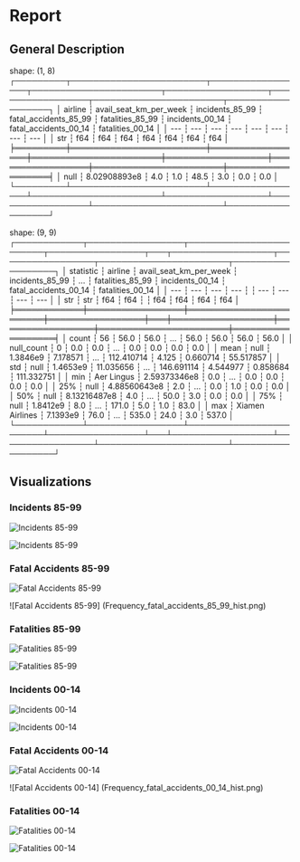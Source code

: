 # Report

## General Description

shape: (1, 8)
┌─────────┬────────────────────────┬─────────────────┬───────────────────────┬──────────────────┬─────────────────┬───────────────────────┬──────────────────┐
│ airline ┆ avail_seat_km_per_week ┆ incidents_85_99 ┆ fatal_accidents_85_99 ┆ fatalities_85_99 ┆ incidents_00_14 ┆ fatal_accidents_00_14 ┆ fatalities_00_14 │
│ ---     ┆ ---                    ┆ ---             ┆ ---                   ┆ ---              ┆ ---             ┆ ---                   ┆ ---              │
│ str     ┆ f64                    ┆ f64             ┆ f64                   ┆ f64              ┆ f64             ┆ f64                   ┆ f64              │
╞═════════╪════════════════════════╪═════════════════╪═══════════════════════╪══════════════════╪═════════════════╪═══════════════════════╪══════════════════╡
│ null    ┆ 8.02908893e8           ┆ 4.0             ┆ 1.0                   ┆ 48.5             ┆ 3.0             ┆ 0.0                   ┆ 0.0              │
└─────────┴────────────────────────┴─────────────────┴───────────────────────┴──────────────────┴─────────────────┴───────────────────────┴──────────────────┘

shape: (9, 9)
┌────────────┬─────────────────┬────────────────────────┬─────────────────┬───┬──────────────────┬─────────────────┬───────────────────────┬──────────────────┐
│ statistic  ┆ airline         ┆ avail_seat_km_per_week ┆ incidents_85_99 ┆ … ┆ fatalities_85_99 ┆ incidents_00_14 ┆ fatal_accidents_00_14 ┆ fatalities_00_14 │
│ ---        ┆ ---             ┆ ---                    ┆ ---             ┆   ┆ ---              ┆ ---             ┆ ---                   ┆ ---              │
│ str        ┆ str             ┆ f64                    ┆ f64             ┆   ┆ f64              ┆ f64             ┆ f64                   ┆ f64              │
╞════════════╪═════════════════╪════════════════════════╪═════════════════╪═══╪══════════════════╪═════════════════╪═══════════════════════╪══════════════════╡
│ count      ┆ 56              ┆ 56.0                   ┆ 56.0            ┆ … ┆ 56.0             ┆ 56.0            ┆ 56.0                  ┆ 56.0             │
│ null_count ┆ 0               ┆ 0.0                    ┆ 0.0             ┆ … ┆ 0.0              ┆ 0.0             ┆ 0.0                   ┆ 0.0              │
│ mean       ┆ null            ┆ 1.3846e9               ┆ 7.178571        ┆ … ┆ 112.410714       ┆ 4.125           ┆ 0.660714              ┆ 55.517857        │
│ std        ┆ null            ┆ 1.4653e9               ┆ 11.035656       ┆ … ┆ 146.691114       ┆ 4.544977        ┆ 0.858684              ┆ 111.332751       │
│ min        ┆ Aer Lingus      ┆ 2.59373346e8           ┆ 0.0             ┆ … ┆ 0.0              ┆ 0.0             ┆ 0.0                   ┆ 0.0              │
│ 25%        ┆ null            ┆ 4.88560643e8           ┆ 2.0             ┆ … ┆ 0.0              ┆ 1.0             ┆ 0.0                   ┆ 0.0              │
│ 50%        ┆ null            ┆ 8.13216487e8           ┆ 4.0             ┆ … ┆ 50.0             ┆ 3.0             ┆ 0.0                   ┆ 0.0              │
│ 75%        ┆ null            ┆ 1.8412e9               ┆ 8.0             ┆ … ┆ 171.0            ┆ 5.0             ┆ 1.0                   ┆ 83.0             │
│ max        ┆ Xiamen Airlines ┆ 7.1393e9               ┆ 76.0            ┆ … ┆ 535.0            ┆ 24.0            ┆ 3.0                   ┆ 537.0            │
└────────────┴─────────────────┴────────────────────────┴─────────────────┴───┴──────────────────┴─────────────────┴───────────────────────┴──────────────────┘

## Visualizations

### Incidents 85-99

![Incidents 85-99](incidents_85_99.png)

![Incidents 85-99](Frequency_incidents_85_99_hist.png)

### Fatal Accidents 85-99

![Fatal Accidents 85-99](fatal_accidents_85_99.png)

![Fatal Accidents 85-99]                 (Frequency_fatal_accidents_85_99_hist.png)

### Fatalities 85-99

![Fatalities 85-99](fatalities_85_99.png)

![Fatalities 85-99](Frequency_fatalities_85_99_hist.png)

### Incidents 00-14

![Incidents 00-14](incidents_00_14.png)

![Incidents 00-14](Frequency_incidents_00_14_hist.png)

### Fatal Accidents 00-14

![Fatal Accidents 00-14](fatal_accidents_00_14.png)

![Fatal Accidents 00-14]                 (Frequency_fatal_accidents_00_14_hist.png)

### Fatalities 00-14

![Fatalities 00-14](fatalities_00_14.png)

![Fatalities 00-14](Frequency_fatalities_00_14_hist.png)

